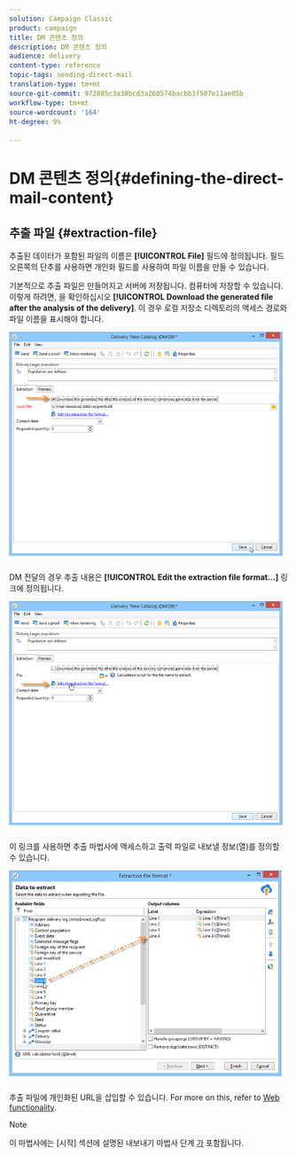 ```yaml
---
solution: Campaign Classic
product: campaign
title: DM 콘텐츠 정의
description: DM 콘텐츠 정의
audience: delivery
content-type: reference
topic-tags: sending-direct-mail
translation-type: tm+mt
source-git-commit: 972885c3a38bcd3a260574bacbb3f507e11ae05b
workflow-type: tm+mt
source-wordcount: '164'
ht-degree: 9%

---
```



# DM 콘텐츠 정의{#defining-the-direct-mail-content}

## 추출 파일 {#extraction-file}

추출된 데이터가 포함된 파일의 이름은 **[!UICONTROL File]** 필드에 정의됩니다. 필드 오른쪽의 단추를 사용하면 개인화 필드를 사용하여 파일 이름을 만들 수 있습니다.

기본적으로 추출 파일은 만들어지고 서버에 저장됩니다. 컴퓨터에 저장할 수 있습니다. 이렇게 하려면, 을 확인하십시오 **[!UICONTROL Download the generated file after the analysis of the delivery]**. 이 경우 로컬 저장소 디렉토리의 액세스 경로와 파일 이름을 표시해야 합니다.

![](assets/s_ncs_user_mail_delivery_local_file.png)

DM 전달의 경우 추출 내용은 **[!UICONTROL Edit the extraction file format...]** 링크에 정의됩니다.

![](assets/s_ncs_user_mail_delivery_format_link.png)

이 링크를 사용하면 추출 마법사에 액세스하고 출력 파일로 내보낼 정보(열)를 정의할 수 있습니다.

![](assets/s_ncs_user_mail_delivery_format_wz.png)

추출 파일에 개인화된 URL을 삽입할 수 있습니다. For more on this, refer to [Web functionality](../../web/using/publishing-a-web-form.md).

>[!NOTE]
>
>이 마법사에는 [시작] 섹션에 설명된 내보내기 마법사 단계 [가](../../platform/using/exporting-data.md#export-wizard) 포함됩니다.

